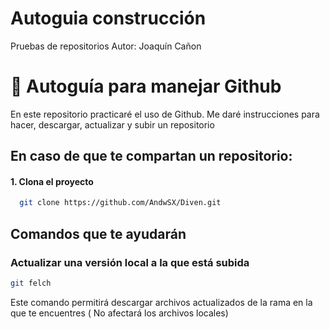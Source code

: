 # Autoguia construcción 
Pruebas de repositorios 
Autor: Joaquín Cañon
 

# 🦉 Autoguía para manejar Github 
En este repositorio practicaré el uso de Github. Me daré instrucciones para hacer, descargar, actualizar y subir un repositorio 


## En caso de que te compartan un repositorio: 
#### 1. Clona el proyecto

```bash
  git clone https://github.com/AndwSX/Diven.git
```

## Comandos que te ayudarán 

###  Actualizar una versión local a la que está subida 

```bash
git felch 
```
Este comando permitirá descargar archivos actualizados de la rama en la que te encuentres ( No afectará los archivos locales)